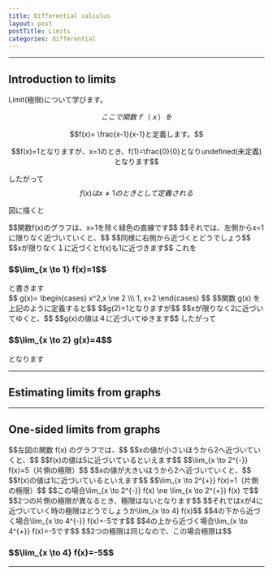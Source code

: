 ```yaml
---
title: Differential calculus
layout: post
postTitle: Limits
categories: differential
---
```


-------

## Introduction to limits

Limit(極限)について学びます。

$$ここで関数ｆ（ｘ）を$$

$$f(x)= \frac{x-1}{x-1}と定義します。$$

$$f(x)=1となりますが、x=1のとき、f(1)=\frac{0}{0}となりundefined(未定義)となります$$

したがって
$$f(x)はx\ne1のときとして定義される$$ 

図に描くと
<div class="row">
  <div class="col-sm-6">
    <div id="svg01"></div>
  </div>
  <div class="col-sm-6">
    $$関数f(x)のグラフは、x=1を除く緑色の直線です$$
    $$それでは、左側からx=1に限りなく近づいていくと、$$
    $$同様に右側から近づくとどうでしょう$$
    $$xが限りなく１に近づくとf(x)も1に近づきます$$
    これを
    <h3>$$\lim_{x \to 1} f(x)=1$$</h3>
    と書きます

  </div>
</div>
<div class="row">
  <div class="col-sm-6">
    <div id="svg02"></div>
  </div>
  <div class="col-sm-6">
    $$
      g(x)=
        \begin{cases}
        x^2,x \ne 2 \\\
        1, x=2
        \end{cases}
    $$
    $$関数 g(x) を上記のように定義すると$$
    $$g(2)=1となりますが$$
    $$xが限りなく2に近づいてゆくと、$$
    $$g(x)の値は４に近づいてゆきます$$
    したがって
    <h3>$$\lim_{x \to 2} g(x)=4$$</h3>
    となります

  </div>
</div>

--------

## Estimating limits from graphs

--------

## One-sided limits from graphs 

<div class="row">
  <div class="col-sm-6">
    <div id="svg03"></div>
  </div>
  <div class="col-sm-6">
    $$左図の関数 f(x) のグラフでは、$$
    $$xの値が小さいほうから2へ近づいていくと、$$
    $$f(x)の値は5に近づいているといえます$$
    $$\lim_{x \to 2^{-}} f(x)=5（片側の極限）$$
    $$xの値が大きいほうから2へ近づいていくと、$$
    $$f(x)の値は1に近づいているといえます$$
    $$\lim_{x \to 2^{+}} f(x)=1（片側の極限）$$
    $$この場合\lim_{x \to 2^{-}} f(x) \ne \lim_{x \to 2^{+}} f(x) で$$
    $$2つの片側の極限が異なるとき、極限はないとなります$$
    $$それではxが4に近づいていく時の極限はどうでしょうか\lim_{x \to 4} f(x)$$
    $$4の下から近づく場合\lim_{x \to 4^{-}} f(x)=-5です$$
    $$4の上から近づく場合\lim_{x \to 4^{+}} f(x)=-5です$$
    $$2つの極限は同じなので、この場合極限は$$
    <h3>$$\lim_{x \to 4} f(x)=-5$$</h3>
  </div>
</div>

<div class="row">
  <div class="col-sm-6">
    <div id="svg04"></div>
  </div>
  <div class="col-sm-6">
  </div>
</div>

<div class="row">
  <div class="col-sm-6">
    <div id="svg05"></div>
  </div>
  <div class="col-sm-6">
  </div>
</div>

--------



<script type="text/javascript" src="http://cdn.mathjax.org/mathjax/latest/MathJax.js?config=TeX-AMS-MML_SVG"></script>
<script src="http://d3js.org/d3.v3.min.js" charset="utf-8"></script>
<script src="{{site.url}}/js/d3draws.js" charset="utf-8"></script>

<script>

  var height = 400;
  var width = 500;
  

/** introduction to  limit */
  var svg01 = d3.select("#svg01")
                .append("svg")
                .attr("height",500)
                .attr("width",500)
                .style("background","#000");

  var xScale01 = d3.scale.linear()
                       .domain([-1.5,1.5])
                       .range([50,450]);
  
  var yScale01 = d3.scale.linear()
                       .domain([1.5,-1.5])
                       .range([50,450]);       

  // 軸
  axesData01 = [
    {"x1":-1.5,"y1":0,"x2":1.5,"y2":0,"stroke":"#ccc"}
   ,{"x1":0,"y1":-1.5,"x2":0,"y2":1.5,"stroke":"#ccc"}
  ];
  drawVectorW(svg01,axesData01,xScale01,yScale01);

  // graph
  lineData01 = [
    // ticks
    {"x1":-1,"y1":0.05,"x2":-1,"y2":-0.05,"stroke":"#ccc"}
   ,{"x1":1,"y1":0.05,"x2":1,"y2":-0.05,"stroke":"#ccc"}
   ,{"x1":-0.05,"y1":-1,"x2":0.05,"y2":-1,"stroke":"#ccc"}
   ,{"x1":-0.05,"y1":1,"x2":0.05,"y2":1,"stroke":"#ccc"}
    // graph
   ,{"x1":-1.5,"y1":1,"x2":1.5,"y2":1,"stroke":"#0f0"}
  ];
  drawLine(svg01,lineData01,xScale01,yScale01);

  // circle
  var circleData01 = [
    {"cx":1,"cy":1,"r":5,"stroke":"#fff","fillColor":"#000"}
  ];   
  drawCircle(svg01,circleData01,xScale01,yScale01);

  // 矢印
  var vecbData01 = [
    {
      "x1":0.5,
      "y1":0.1,
      "x2":1,
      "y2":0.1,
      "stroke":"#f0f"
    },
    {
      "x1":1.3,
      "y1":0.1,
      "x2":1,
      "y2":0.1,
      "stroke":"#f0f"
    }
  ];
  drawVectorB(svg01,vecbData01,xScale01,yScale01);

  // text   
  var textData01 = [
    {"x":1.6,
    "y":-0.1,
    "text":"x",
    "stroke":"#ccc",
    "fontFamily":"メイリオ",
    "fontSize":18},
    {"x":-0.1,
    "y":1.6,
    "text":"y",
    "stroke":"#ccc",
    "fontFamily":"メイリオ",
    "fontSize":18},
    {"x":-1,
    "y":-0.2,
    "text":"-1",
    "stroke":"#ccc",
    "fontFamily":"メイリオ",
    "fontSize":18,
    "anchor":"middle"},
    {"x":1,
    "y":-0.2,
    "text":"1",
    "fontFamily":"メイリオ",
    "stroke":"#ccc",
    "fontSize":18,
    "anchor":"middle"},
    {"x":-0.2,
    "y":-1,
    "text":"-1",
    "stroke":"#ccc",
    "fontFamily":"メイリオ",
    "fontSize":18},
    {"x":-0.1,
    "y":1,
    "text":"1",
    "fontFamily":"メイリオ",
    "stroke":"#ccc",
    "fontSize":18,
    "anchor":"middle"}
      ];

 
  drawText(svg01,textData01,xScale01,yScale01);
 
/**  */
  var svg02 = d3.select("#svg02")
                .append("svg")
                .attr("height",500)
                .attr("width",500)
                .style("background","#000");

  var xScale02 = d3.scale.linear()
                       .domain([-2.5,2.5])
                       .range([50,450]);
  
  var yScale02 = d3.scale.linear()
                       .domain([6.5,-0.5])
                       .range([50,450]);       

  // 軸
  axesData02 = [
    {"x1":-2.5,"y1":0,"x2":2.5,"y2":0,"stroke":"#ccc"}
   ,{"x1":0,"y1":-0.5,"x2":0,"y2":6.5,"stroke":"#ccc"}
  ];
  drawVectorW(svg02,axesData02,xScale02,yScale02);

  // graph
  graphData02 = [];

  for (var i = -2.5; i <= 2.5; i=i+0.1){
   graphData02.push(new Point(i,i*i));
  };
  drawPath(svg02,graphData02,{"stroke":"#ff0"},xScale02,yScale02);

  // circle
  var circleData02 = [
    {"cx":2,"cy":4,"r":5,"stroke":"#fff","fillColor":"#000"},
    {"cx":2,"cy":1,"r":5,"stroke":"#fff","fillColor":"#fff"}
  ];   
  drawCircle(svg02,circleData02,xScale02,yScale02);

  // line
  lineData02 = [
    // ticks
    {"x1":-2,"y1":0.1,"x2":-2,"y2":-0.1,"stroke":"#ccc"}
   ,{"x1":-1,"y1":0.1,"x2":-1,"y2":-0.1,"stroke":"#ccc"}
   ,{"x1":1,"y1":0.1,"x2":1,"y2":-0.1,"stroke":"#ccc"}
   ,{"x1":2,"y1":0.1,"x2":2,"y2":-0.1,"stroke":"#ccc"}
   ,{"x1":-0.1,"y1":1,"x2":0.1,"y2":1,"stroke":"#ccc"}
   ,{"x1":-0.1,"y1":2,"x2":0.1,"y2":2,"stroke":"#ccc"}
   ,{"x1":-0.1,"y1":3,"x2":0.1,"y2":3,"stroke":"#ccc"}
   ,{"x1":-0.1,"y1":4,"x2":0.1,"y2":4,"stroke":"#ccc"}
   ,{"x1":-0.1,"y1":5,"x2":0.1,"y2":5,"stroke":"#ccc"}
   ,{"x1":-0.1,"y1":6,"x2":0.1,"y2":6,"stroke":"#ccc"}
  ];
  drawLine(svg02,lineData02,xScale02,yScale02);

  // 矢印
  var vecbData02 = [
    {
      "x1":1.7,
      "y1":2.89,
      "x2":1.98,
      "y2":3.9,
      "stroke":"#f0f"
    },
    {
      "x1":2.3,
      "y1":5.29,
      "x2":2.02,
      "y2":4.1,
      "stroke":"#f0f"
    }
  ];
  drawVectorB(svg02,vecbData02,xScale02,yScale02);

  // text   
  var textData02 = [
    {"x":2.6,
    "y":-0.1,
    "text":"x",
    "stroke":"#ccc",
    "fontFamily":"メイリオ",
    "fontSize":18},
    {"x":-0.1,
    "y":6.6,
    "text":"y",
    "stroke":"#ccc",
    "fontFamily":"メイリオ",
    "fontSize":18},
    {"x":-2,
    "y":-0.4,
    "text":"-2",
    "stroke":"#ccc",
    "fontFamily":"メイリオ",
    "fontSize":18,
    "anchor":"middle"},
    {"x":-1,
    "y":-0.4,
    "text":"-1",
    "stroke":"#ccc",
    "fontFamily":"メイリオ",
    "fontSize":18,
    "anchor":"middle"},
    {"x":1,
    "y":-0.4,
    "text":"1",
    "fontFamily":"メイリオ",
    "stroke":"#ccc",
    "fontSize":18,
    "anchor":"middle"},
    {"x":2,
    "y":-0.4,
    "text":"2",
    "stroke":"#ccc",
    "fontFamily":"メイリオ",
    "fontSize":18,
    "anchor":"middle"},
    {"x":-0.2,
    "y":1,
    "text":"1",
    "fontFamily":"メイリオ",
    "stroke":"#ccc",
    "fontSize":18,
    "anchor":"middle"}
   ,{"x":-0.2,
    "y":2,
    "text":"2",
    "fontFamily":"メイリオ",
    "stroke":"#ccc",
    "fontSize":18,
    "anchor":"middle"}
   ,{"x":-0.2,
    "y":3,
    "text":"3",
    "fontFamily":"メイリオ",
    "stroke":"#ccc",
    "fontSize":18,
    "anchor":"middle"}
   ,{"x":-0.2,
    "y":4,
    "text":"4",
    "fontFamily":"メイリオ",
    "stroke":"#ccc",
    "fontSize":18,
    "anchor":"middle"}
   ,{"x":-0.2,
    "y":5,
    "text":"5",
    "fontFamily":"メイリオ",
    "stroke":"#ccc",
    "fontSize":18,
    "anchor":"middle"}
   ,{"x":-0.2,
    "y":6,
    "text":"6",
    "fontFamily":"メイリオ",
    "stroke":"#ccc",
    "fontSize":18,
    "anchor":"middle"}
  ];

  drawText(svg02,textData02,xScale02,yScale02);
 
  /* One-sided limits */
  var svg03 = d3.select("#svg03")
                .append("svg")
                .attr("height",500)
                .attr("width",500)
                .style("background","#000");

  var svg04 = d3.select("#svg04")
                .append("svg")
                .attr("height",500)
                .attr("width",500)
                .style("background","#000");

  var svg05 = d3.select("#svg05")
                .append("svg")
                .attr("height",500)
                .attr("width",500)
                .style("background","#000");

  var xScale03 = d3.scale.linear()
                       .domain([-10,10])
                       .range([10,490]);
  
  var yScale03 = d3.scale.linear()
                       .domain([10,-10])
                       .range([10,490]);

  axesData03 = { 
    "xAxis":true,
    "yAxis":true,
    "xTickValues":[-9,-8,-7,-6,-5,-4,-3,-2,1,2,3,4,5,6,7,8,9],
    "yTickValues":[-9,-8,-7,-6,-5,-4,-3,-2,-1,1,2,3,4,5,6,7,8,9],
    "xTickPadding":5,
    "yTickPadding":2,
    "xOrient":["bottom"],
    "yOrient":["left"],
    "stroke":"#ff0",
    "strokeWidth":1,
    "fillColor":"none",
    "xScale":xScale03,
    "yScale":yScale03
  };
  drawAxes(svg03,axesData03);
  drawAxes(svg04,axesData03);
  drawAxes(svg05,axesData03);
  
  gridData03 = 
  {
    "xGrid":true,
    "yGrid":true,
    "xStep":1,
    "yStep":1,
    "stroke":"#0f0",
    "strokeWidth":1,
    "opacity":0.3,
    "xScale":xScale03,
    "yScale":yScale03
  };
  drawGrid(svg03,gridData03);
  drawGrid(svg04,gridData03);
  drawGrid(svg05,gridData03);

  graphData031 = [];
  for (var i = -10; i <= 2; i=i+0.1) {
     graphData031.push(new Point(i, (9*i*i+47*i +310)/88));
   }; 
  drawPath(svg03,graphData031,{"stroke":"#fff"},xScale03,yScale03);  

  graphData032 = [];
  graphData032.push(new Point(2,1));
  graphData032.push(new Point(4,-5));
  for (var i = 4; i <= 10; i=i+0.1) {
     graphData032.push(new Point(i, (-4*i*i+82*i-414)/30));
   }; 
  drawPath(svg03,graphData032,{"stroke":"#fff"},xScale03,yScale03);  

  // circle
  var circleData03 = [
    {"cx":2,"cy":5,"r":5,"stroke":"#fff","fillColor":"#000"},
    {"cx":2,"cy":1,"r":5,"stroke":"#fff","fillColor":"#000"}
  ];   
  drawCircle(svg03,circleData03,xScale03,yScale03);

  graphData041 = [];
  for (var i = -10; i < 0; i=i+0.1) {
     graphData041.push(new Point(i, -1/3*Math.pow(Math.log(Math.abs(i))-2,-1)-2));
   }; 
  for (var i = 0.1; i < 3; i=i+0.1) {
     graphData041.push(new Point(i, 1/3*Math.pow(Math.log(i)-1,-1)-2));
   }; 
  drawPath(svg04,graphData041,{"stroke":"#fff"},xScale03,yScale03);  

  // text   
  textData03 = [
    {"x":9.5,
    "y":-0.7,
    "text":"x",
    "stroke":"#ccc",
    "fontFamily":"メイリオ",
    "fontSize":18},
    {"x":-0.3,
    "y":9.5,
    "text":"y",
    "stroke":"#ccc",
    "fontFamily":"メイリオ",
    "fontSize":18}
   ];
   drawText(svg03,textData03,xScale03,yScale03);
   drawText(svg04,textData03,xScale03,yScale03);
   drawText(svg05,textData03,xScale03,yScale03);
</script>
